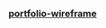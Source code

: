 ### [portfolio-wireframe](https://docs.google.com/drawings/d/15og56b_JlYZeOk5pj4bbe3aCJL4tOkVmfk7aixlWQng/edit?usp=sharing)